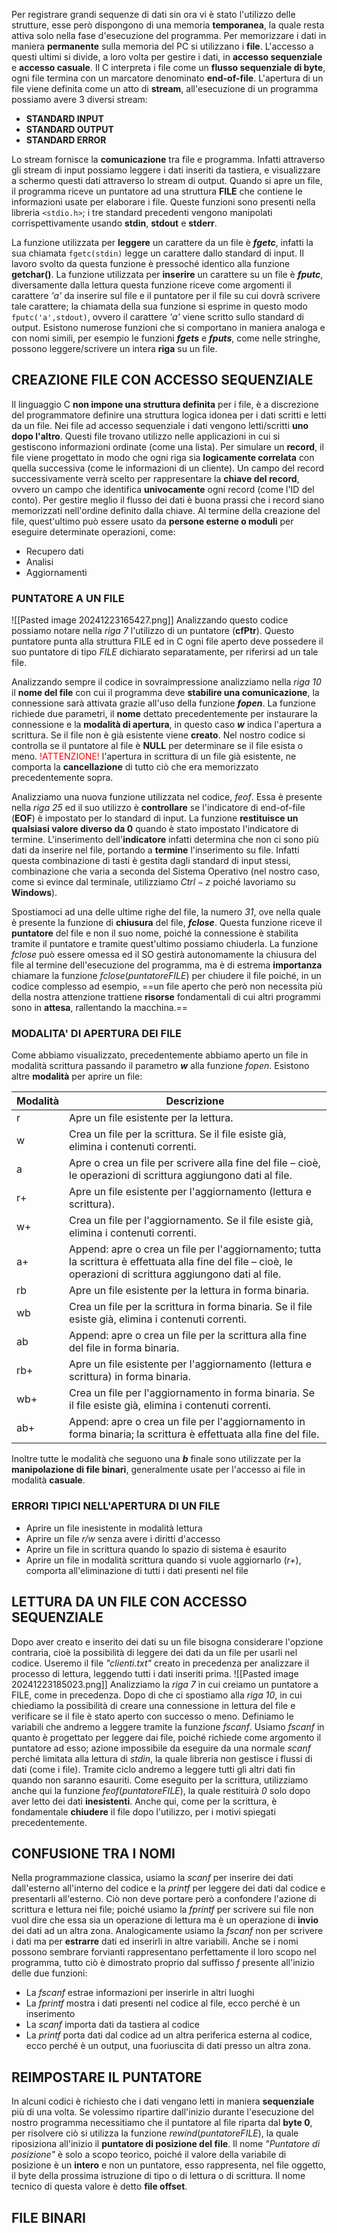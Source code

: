 Per registrare grandi sequenze di dati sin ora vi è stato l'utilizzo delle strutture, esse però dispongono di una memoria **temporanea**, la quale resta attiva solo nella fase d'esecuzione del programma. Per memorizzare i dati in maniera **permanente** sulla memoria del PC si utilizzano i **file**.
L'accesso a questi ultimi si divide, a loro volta per gestire i dati, in **accesso sequenziale** e **accesso casuale**.
Il C interpreta i file come un **flusso sequenziale di byte**, ogni file termina con un marcatore denominato **end-of-file**. L'apertura di un file viene definita come un atto di **stream**, all'esecuzione di un programma possiamo avere 3 diversi stream:
- **STANDARD INPUT**
- **STANDARD OUTPUT**
- **STANDARD ERROR**

Lo stream fornisce la **comunicazione** tra file e programma. Infatti attraverso gli stream di input possiamo leggere i dati inseriti da tastiera, e visualizzare a schermo questi dati attraverso lo stream di output. 
Quando si apre un file, il programma riceve un puntatore ad una struttura **FILE** che contiene le informazioni usate per elaborare i file. Queste funzioni sono presenti nella libreria `<stdio.h>`; i tre standard precedenti vengono manipolati corrispettivamente usando **stdin**, **stdout** e **stderr**.

La funzione utilizzata per **leggere** un carattere da un file è ***fgetc***, infatti la sua chiamata `fgetc(stdin)` legge un carattere dallo standard di input. Il lavoro svolto da questa funzione è pressoché identico alla funzione **getchar()**.
La funzione utilizzata per **inserire** un carattere su un file è ***fputc***, diversamente dalla lettura questa funzione riceve come argomenti il carattere *'a'* da inserire sul file e il puntatore per il file su cui dovrà scrivere tale carattere; la chiamata della sua funzione si esprime in questo modo `fputc('a',stdout)`, ovvero il carattere *'a'* viene scritto sullo standard di output.
Esistono numerose funzioni che si comportano in maniera analoga e con nomi simili, per esempio le funzioni ***fgets*** e ***fputs***, come nelle stringhe, possono leggere/scrivere un intera **riga** su un file.

## CREAZIONE FILE CON ACCESSO SEQUENZIALE
Il linguaggio C **non impone una struttura definita** per i file, è a discrezione del programmatore definire una struttura logica idonea per i dati scritti e letti da un file.
Nei file ad accesso sequenziale i dati vengono letti/scritti **uno dopo l'altro**. Questi file trovano utilizzo nelle applicazioni in cui si gestiscono informazioni ordinate (come una lista).
Per simulare un **record**, il file viene progettato in modo che ogni riga sia **logicamente correlata** con quella successiva (come le informazioni di un cliente). Un campo del record successivamente verrà scelto per rappresentare la **chiave del record**, ovvero un campo che identifica **univocamente** ogni record (come l'ID del conto). Per gestire meglio il flusso dei dati è buona prassi che i record siano memorizzati nell'ordine definito dalla chiave.
Al termine della creazione del file, quest'ultimo può essere usato da **persone esterne o moduli** per eseguire determinate operazioni, come:
- Recupero dati
- Analisi
- Aggiornamenti
### PUNTATORE A UN FILE
![[Pasted image 20241223165427.png]]
Analizzando questo codice possiamo notare nella *riga 7* l'utilizzo di un puntatore (**cfPtr**). Questo puntatore punta alla struttura FILE ed in C ogni file aperto deve possedere il suo puntatore di tipo *FILE* dichiarato separatamente, per riferirsi ad un tale file. 

Analizzando sempre il codice in sovraimpressione analizziamo nella *riga 10* il **nome del file** con cui il programma deve **stabilire una comunicazione**, la connessione sarà attivata grazie all'uso della funzione ***fopen***. La funzione richiede due parametri, il **nome** dettato precedentemente per instaurare la connessione e la **modalità di apertura**, in questo caso ***w*** indica l'apertura a scrittura. Se il file non è già esistente viene **creato**. Nel nostro codice si controlla se il puntatore al file è **NULL** per determinare se il file esista o meno.
<font color="red">!ATTENZIONE!</font> l'apertura in scrittura di un file già esistente, ne comporta la **cancellazione** di tutto ciò che era memorizzato precedentemente sopra. 

Analizziamo una nuova funzione utilizzata nel codice, $feof$. Essa è presente nella *riga 25* ed il suo utilizzo è **controllare** se l'indicatore di end-of-file (**EOF**) è impostato per lo standard di input. La funzione **restituisce un qualsiasi valore diverso da 0** quando è stato impostato l'indicatore di termine.
L'inserimento dell'**indicatore** infatti determina che non ci sono più dati da inserire nel file, portando a **termine** l'inserimento su file. Infatti questa combinazione di tasti è gestita dagli standard di input stessi, combinazione che varia a seconda del Sistema Operativo (nel nostro caso, come si evince dal terminale, utilizziamo $Ctrl-z$ poiché lavoriamo su **Windows**).

Spostiamoci ad una delle ultime righe del file, la numero *31*, ove nella quale è presente la funzione di **chiusura** del file, ***fclose***. Questa funzione riceve il **puntatore** del file e non il suo nome, poiché la connessione è stabilita tramite il puntatore e tramite quest'ultimo possiamo chiuderla.
La funzione $fclose$ può essere omessa ed il SO gestirà autonomamente la chiusura del file al termine dell'esecuzione del programma, ma è di estrema **importanza** chiamare la funzione $fclose(puntatoreFILE)$ per chiudere il file poiché, in un codice complesso ad esempio, ==un file aperto che però non necessita più della nostra attenzione trattiene **risorse** fondamentali di cui altri programmi sono in **attesa**, rallentando la macchina.== 

### MODALITA' DI APERTURA DEI FILE
Come abbiamo visualizzato, precedentemente abbiamo aperto un file in modalità scrittura passando il parametro ***w*** alla funzione $fopen$. Esistono altre **modalità** per aprire un file:

| Modalità | Descrizione                                                                                                                                                     |
| -------- | --------------------------------------------------------------------------------------------------------------------------------------------------------------- |
| r        | Apre un file esistente per la lettura.                                                                                                                          |
| w        | Crea un file per la scrittura. Se il file esiste già, elimina i contenuti correnti.                                                                             |
| a        | Apre o crea un file per scrivere alla fine del file – cioè, le operazioni di scrittura aggiungono dati al file.                                                 |
| r+       | Apre un file esistente per l'aggiornamento (lettura e scrittura).                                                                                               |
| w+       | Crea un file per l'aggiornamento. Se il file esiste già, elimina i contenuti correnti.                                                                          |
| a+       | Append: apre o crea un file per l'aggiornamento; tutta la scrittura è effettuata alla fine del file – cioè, le operazioni di scrittura aggiungono dati al file. |
| rb       | Apre un file esistente per la lettura in forma binaria.                                                                                                         |
| wb       | Crea un file per la scrittura in forma binaria. Se il file esiste già, elimina i contenuti correnti.                                                            |
| ab       | Append: apre o crea un file per la scrittura alla fine del file in forma binaria.                                                                               |
| rb+      | Apre un file esistente per l'aggiornamento (lettura e scrittura) in forma binaria.                                                                              |
| wb+      | Crea un file per l'aggiornamento in forma binaria. Se il file esiste già, elimina i contenuti correnti.                                                         |
| ab+      | Append: apre o crea un file per l'aggiornamento in forma binaria; la scrittura è effettuata alla fine del file.                                                 |
Inoltre tutte le modalità che seguono una ***b*** finale sono utilizzate per la **manipolazione di file binari**, generalmente usate per l'accesso ai file in modalità **casuale**.  

### ERRORI TIPICI NELL'APERTURA DI UN FILE
- Aprire un file inesistente in modalità lettura
- Aprire un file *r/w* senza avere i diritti d'accesso
- Aprire un file in scrittura quando lo spazio di sistema è esaurito
- Aprire un file in modalità scrittura quando si vuole aggiornarlo (*r+*), comporta all'eliminazione di tutti i dati presenti nel file

## LETTURA DA UN FILE CON ACCESSO SEQUENZIALE
Dopo aver creato e inserito dei dati su un file bisogna considerare l'opzione contraria, cioè la possibilità di leggere dei dati da un file per usarli nel codice. Useremo il file *"clienti.txt"* creato in precedenza per analizzare il processo di lettura, leggendo tutti i dati inseriti prima.
![[Pasted image 20241223185023.png]]
Analizziamo la *riga 7* in cui creiamo un puntatore a FILE, come in precedenza. Dopo di che ci spostiamo alla *riga 10*, in cui chiediamo la possibilità di creare una connessione in lettura del file e verificare se il file è stato aperto con successo o meno. Definiamo le variabili che andremo a leggere tramite la funzione $fscanf$. Usiamo $fscanf$ in quanto è progettato per leggere dai file, poiché richiede come argomento il puntatore ad esso; azione impossibile da eseguire da una normale $scanf$ perché limitata alla lettura di *stdin*, la quale libreria non gestisce i flussi di dati (come i file).
Tramite ciclo andremo a leggere tutti gli altri dati fin quando non saranno esauriti.
Come eseguito per la scrittura, utilizziamo anche qui la funzione $feof(puntatoreFILE)$, la quale restituirà *0* solo dopo aver letto dei dati **inesistenti**.
Anche qui, come per la scrittura, è fondamentale **chiudere** il file dopo l'utilizzo, per i motivi spiegati precedentemente.

## CONFUSIONE TRA I NOMI
Nella programmazione classica, usiamo la *scanf* per inserire dei dati dall'esterno all'interno del codice e la *printf* per leggere dei dati dal codice e presentarli all'esterno. Ciò non deve portare però a confondere l'azione di scrittura e lettura nei file; poiché usiamo la *fprintf* per scrivere sui file non vuol dire che essa sia un operazione di lettura ma è un operazione di **invio** dei dati ad un altra zona. Analogicamente usiamo la *fscanf* non per scrivere i dati ma per **estrarre** dati ed inserirli in altre variabili. 
Anche se i nomi possono sembrare forvianti rappresentano perfettamente il loro scopo nel programma, tutto ciò è dimostrato proprio dal suffisso *f* presente all'inizio delle due funzioni:
- La *fscanf* estrae informazioni per inserirle in altri luoghi
- La *fprintf* mostra i dati presenti nel codice al file, ecco perché è un inserimento
- La *scanf* importa dati da tastiera al codice
- La *printf* porta dati dal codice ad un altra periferica esterna al codice, ecco perché è un output, una fuoriuscita di dati presso un altra zona.

## REIMPOSTARE IL PUNTATORE
In alcuni codici è richiesto che i dati vengano letti in maniera **sequenziale** più di una volta. Se volessimo ripartire dall'inizio durante l'esecuzione del nostro programma necessitiamo che il puntatore al file riparta dal **byte 0**, per risolvere ciò si utilizza la funzione $rewind(puntatoreFILE)$, la quale riposiziona all'inizio il **puntatore di posizione del file**.
Il nome *"Puntatore di posizione"* è solo a scopo teorico, poiché il valore della variabile di posizione è un **intero** e non un puntatore, esso rappresenta, nel file oggetto, il byte della prossima istruzione di tipo o di lettura o di scrittura. Il nome tecnico di questa valore è detto **file offset**.

## FILE BINARI
